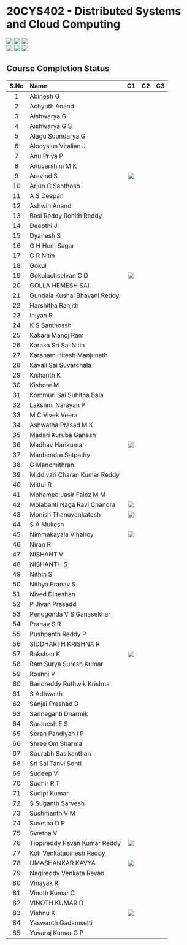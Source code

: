 # 20CYS402 - Distributed Systems and Cloud Computing
![](https://img.shields.io/badge/Batch-21CYS-lightgreen) ![](https://img.shields.io/badge/UG-blue) ![](https://img.shields.io/badge/Subject-DSCC-blue) <br/>
![](https://img.shields.io/badge/Lecture-2-orange) ![](https://img.shields.io/badge/Practical-3-orange) ![](https://img.shields.io/badge/Credits-3-orange) <br/>

## Course Completion Status
| S.No | Name | C1 | C2 | C3 | 
|:----:|:-----|:--:|:--:|:--:|
| 1 | Abinesh G  |  |  |  | 
| 2 | Achyuth Anand  |  |  |  | 
| 3 | Aishwarya G  |  |  |  | 
| 4 | Aishwarya G S  |  |  |  | 
| 5 | Alagu Soundarya G  |  |  |  | 
| 6 | Alooysius Vitalian J  |  |  |  | 
| 7 | Anu Priya P   |  |  |  | 
| 8 | Anuvarshini M K  |  |  |  | 
| 9 | Aravind S  | [![](https://img.shields.io/badge/-Certificate-gold)](https://www.credly.com/badges/d5f231ae-c755-4e56-a238-22877e8209b4/) |  |  | 
| 10 | Arjun C Santhosh  |  |  |  | 
| 11 | A S Deepan   |  |  |  | 
| 12 | Ashwin Anand  |  |  |  | 
| 13 | Basi Reddy Rohith Reddy   |  |  |  | 
| 14 | Deepthi J  |  |  |  | 
| 15 | Dyanesh S  |  |  |  | 
| 16 | G H Hem Sagar  |  |  |  | 
| 17 | G R Nitin  |  |  |  | 
| 18 | Gokul  |  |  |  | 
| 19 | Gokulachselvan C D  | [![](https://img.shields.io/badge/-Certificate-gold)](https://www.credly.com/badges/4a696a2a-1d52-4ad9-9f3c-1a6deb6679fe/) |  |  | 
| 20 | GOLLA HEMESH SAI  |  |  |  | 
| 21 | Gundala Kushal Bhavani Reddy  |  |  |  | 
| 22 | Harshitha Ranjith  |  |  |  | 
| 23 | Iniyan R  |  |  |  | 
| 24 | K S Santhossh  |  |  |  | 
| 25 | Kakara Manoj Ram  |  |  |  | 
| 26 | Karaka Sri Sai Nitin  |  |  |  | 
| 27 | Karanam Hitesh Manjunath  |  |  |  | 
| 28 | Kavali Sai Suvarchala  |  |  |  | 
| 29 | Kishanth K  |  |  |  | 
| 30 | Kishore M  |  |  |  | 
| 31 | Kommuri  Sai Suhitha Bala  |  |  |  | 
| 32 | Lakshmi Narayan P  |  |  |  | 
| 33 | M C Vivek Veera  |  |  |  | 
| 34 | Ashwatha Prasad M K   |  |  |  | 
| 35 | Madari Kuruba Ganesh  |  |  |  | 
| 36 | Madhav Harikumar  | [![](https://img.shields.io/badge/-Certificate-gold)](https://www.credly.com/badges/293424c7-04b2-4a07-bdf0-fca1168d163d)  |  |  | 
| 37 | Manbendra Satpathy  |  |  |  | 
| 38 | G Manomithran   |  |  |  | 
| 39 | Middivari Charan Kumar Reddy   |  |  |  | 
| 40 | Mittul R  |  |  |  | 
| 41 | Mohamed Jasir Faiez M M  |  |  |  | 
| 42 | Molabanti Naga Ravi Chandra  | [![](https://img.shields.io/badge/-Certificate-gold)](https://www.credly.com/badges/5a6061c4-7733-486d-98db-586a6678ba7f) |  |  | 
| 43 | Monish Thanuvenkatesh  |  [![](https://img.shields.io/badge/-Certificate-gold)](https://www.credly.com/badges/559e441b-d809-4ede-ae13-8cf5469655d9) |  |  | 
| 44 | S A Mukesh   |  |  |  | 
| 45 | Nimmakayala Vihalroy  | [![](https://img.shields.io/badge/-Certificate-gold)](https://www.credly.com/badges/87c8b79d-e350-4c11-83e2-bbdaaa87691f)  |  |  | 
| 46 | Niran R  |  |  |  | 
| 47 | NISHANT V  |  |  |  | 
| 48 | NISHANTH S  |  |  |  | 
| 49 | Nithin S  |  |  |  | 
| 50 | Nithya Pranav S  |  |  |  | 
| 51 | Nived Dineshan  |  |  |  | 
| 52 | P Jivan Prasadd  |  |  |  | 
| 53 | Penugonda V S Ganasekhar  |  |  |  | 
| 54 | Pranav S R   |  |  |  | 
| 55 | Pushpanth Reddy P   |  |  |  | 
| 56 | SIDDHARTH KRISHNA R   |  |  |  | 
| 57 | Rakshan K  | [![](https://img.shields.io/badge/-Certificate-gold)](https://www.credly.com/badges/1cbbddbb-4bac-4c36-9637-90b19de85638/) |  |  | 
| 58 | Ram Surya Suresh Kumar  |  |  |  | 
| 59 | Roshni V  |  |  |  | 
| 60 | Bandreddy Ruthwik Krishna   |  |  |  | 
| 61 | S Adhwaith  |  |  |  | 
| 62 | Sanjai Prashad  D  |  |  |  | 
| 63 | Sanneganti Dharmik  |  |  |  | 
| 64 | Saranesh E S  |  |  |  | 
| 65 | Seran Pandiyan I P  |  |  |  | 
| 66 | Shree Om Sharma  |  |  |  | 
| 67 | Sourabh Sasikanthan  |  |  |  | 
| 68 | Sri Sai Tanvi Sonti  |  |  |  | 
| 69 | Sudeep V   |  |  |  | 
| 70 | Sudhir  R T  |  |  |  | 
| 71 | Sudipt Kumar  |  |  |  | 
| 72 | S Suganth Sarvesh   |  |  |  | 
| 73 | Sushmanth V M   |  |  |  | 
| 74 | Suvetha D P   |  |  |  | 
| 75 | Swetha V  |  |  |  | 
| 76 | Tippireddy Pavan Kumar Reddy  | [![](https://img.shields.io/badge/-Certificate-gold)](https://www.credly.com/badges/2953783c-7c5f-49d8-9ccb-0736137ecb83)  |  |  | 
| 77 | Koti Venkatadinesh Reddy  |  |  |  | 
| 78 | UMASHANKAR KAVYA  | [![](https://img.shields.io/badge/-Certificate-gold)](https://www.credly.com/badges/68935618-56d5-4f52-a32b-f8e9a78118da/)  |  |  | 
| 79 | Nagireddy Venkata Revan   |  |  |  | 
| 80 | Vinayak R  |  |  |  | 
| 81 | Vinoth Kumar C  |  |  |  | 
| 82 | VINOTH KUMAR D  |  |  |  | 
| 83 | Vishnu K  | [![](https://img.shields.io/badge/-Certificate-gold)](https://www.credly.com/badges/acd77cda-c4ff-4b34-bb2d-ec6528ad5a96) |  |  | 
| 84 | Yaswanth Gadamsetti  |  |  |  | 
| 85 | Yuvaraj Kumar G P  |  |  |  | 


